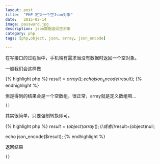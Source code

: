 ```yaml
---
layout: post
title:  "PHP 定义一个空Json对象"
date:   2015-02-14
image: password.jpg
description: json数据返回空对象
category: php
tags: [php,object, json, array, json_encode]

---
```


在写接口的过程当中，手机端有需求当没有数据时返回一个空对象。

一般我们会这样做

{% highlight php %}
$result=array();
echo json_encode($result);
{% endhighlight %}

但是得到的结果会是一个空数组，很正常，array就是定义数组嘛…

`[]`

其实很简单，只要强制转换即可。

{% highlight php %}
$result=(object)array();
//或者
//$result=(object)null;
 
echo json_encode($result);
{% endhighlight %}

返回结果

`{}`
